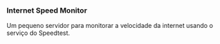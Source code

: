 ### Internet Speed Monitor
Um pequeno servidor para monitorar a velocidade da internet usando o serviço do Speedtest. 
